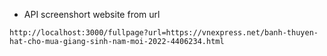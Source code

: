 - API screenshort website from url

```
http://localhost:3000/fullpage?url=https://vnexpress.net/banh-thuyen-hat-cho-mua-giang-sinh-nam-moi-2022-4406234.html
```